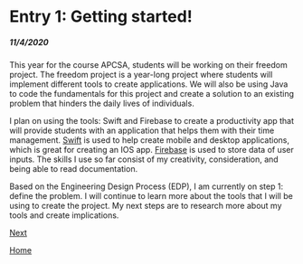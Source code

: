 # Entry 1: Getting started!
##### 11/4/2020

This year for the course APCSA, students will be working on their freedom project. The freedom project is a year-long project where students will implement different tools to create applications. We will also be using Java to code the fundamentals for this project and create a solution to an existing problem that hinders the daily lives of individuals.

I plan on using the tools: Swift and Firebase to create a productivity app that will provide students with an application that helps them with their time management. [Swift](https://swift.org/about/#swiftorg-and-open-source) is used to help create mobile and desktop applications, which is great for creating an IOS app. [Firebase](https://firebase.google.com/docs) is used to store data of user inputs. The skills I use so far consist of my creativity, consideration, and being able to read documentation. 

Based on the Engineering Design Process (EDP), I am currently on step 1: define the problem. I will continue to learn more about the tools that I will be using to create the project. My next steps are to research more about my tools and create implications.


[Next](entry02.md)

[Home](../README.md)